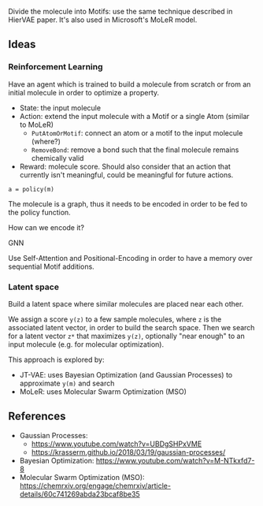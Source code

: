 
Divide the molecule into Motifs: use the same technique described in HierVAE paper. It's also used in Microsoft's MoLeR model.

## Ideas

### Reinforcement Learning

Have an agent which is trained to build a molecule from scratch or from an initial molecule in order to optimize a property.

- State: the input molecule 
- Action: extend the input molecule with a Motif or a single Atom (similar to MoLeR)
    - `PutAtomOrMotif`: connect an atom or a motif to the input molecule (where?)
    - `RemoveBond`: remove a bond such that the final molecule remains chemically valid
- Reward: molecule score. Should also consider that an action that currently isn't meaningful, could be meaningful for future actions.

`a = policy(m)`

The molecule is a graph, thus it needs to be encoded in order to be fed to the policy function.

How can we encode it?

GNN

Use Self-Attention and Positional-Encoding in order to have a memory over sequential Motif additions.



### Latent space

Build a latent space where similar molecules are placed near each other.

We assign a score `y(z)` to a few sample molecules, where `z` is the associated latent vector, in order to build the search space.
Then we search for a latent vector `z*` that maximizes `y(z)`, optionally "near enough" to an input molecule (e.g. for molecular optimization).

This approach is explored by:
- JT-VAE: uses Bayesian Optimization (and Gaussian Processes) to approximate `y(m)` and search
- MoLeR: uses Molecular Swarm Optimization (MSO)

## References

- Gaussian Processes:
  - https://www.youtube.com/watch?v=UBDgSHPxVME
  - https://krasserm.github.io/2018/03/19/gaussian-processes/
- Bayesian Optimization: https://www.youtube.com/watch?v=M-NTkxfd7-8
- Molecular Swarm Optimization (MSO): https://chemrxiv.org/engage/chemrxiv/article-details/60c741269abda23bcaf8be35

